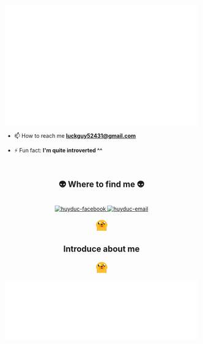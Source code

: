 <!-- <h1 align="center">Hi 👋, I'm Nguyễn Đức Huy</h1> -->
<a href="#" target="_blank" style="margin-bottom: 20px;">
  <img src="private_files/svg/duchuy.svg" width="1200" alt="duchuy" />
</a>
<!-- <h3 align="center">A backend developer from Vietnam</h3> -->

<!-- <p align="left"> <img src="https://komarev.com/ghpvc/?username=huydn04&label=Profile%20views&color=0e75b6&style=flat" alt="huydn04" /> </p> -->
<br/>

- 📫 How to reach me **luckguy52431@gmail.com**

- ⚡ Fun fact: **I'm quite introverted ^^**

<!-- <h3 align="left">Connect with me:</h3>
<p align="left">
<a href="https://www.facebook.com/profile.php?id=100043437219905" target="blank"><img align="center" src="https://raw.githubusercontent.com/rahuldkjain/github-profile-readme-generator/master/src/images/icons/Social/facebook.svg" alt="huy duc" height="30" width="40" /></a>
<a href="https://instagram.com/huyduc52431" target="blank"><img align="center" src="https://raw.githubusercontent.com/rahuldkjain/github-profile-readme-generator/master/src/images/icons/Social/instagram.svg" alt="huyduc52431" height="30" width="40" /></a>
</p> -->

<br>
<h2 align="center">👽 Where to find me 👽</h2>
<br>
<!-- https://icons8.com -->
<div align="center">
  <a href="https://www.facebook.com/profile.php?id=100043437219905" target="blank">
    <img src="https://img.icons8.com/bubbles/100/000000/facebook-new.png" alt="huyduc-facebook" />
  </a>

  <a href="mailto:luckyguy52431@gmail.com" target="top">
    <img src="https://img.icons8.com/bubbles/100/000000/apple-mail.png" alt="huyduc-email" />
  </a>
</div>

<br>

<div align="center">
<svg xmlns="http://www.w3.org/2000/svg" x="0px" y="0px" width="35" height="35" viewBox="0 0 48 48"><path fill="#fbc02d" d="M44,23c0,2,0,7-3,7c-1.5,0-2.5-0.5-3-1v15H10V29c-0.5,0.5-1.5,1-3,1c-2.956,0-3-5-3-7c0-8,7-18,20-18 S44,15,44,23z"></path><path fill="#821616" d="M30,24c0,0-0.72,5.06-4.01,6.57c-0.02,0.01-0.04,0.02-0.06,0.03c-0.03,0.01-0.06,0.03-0.09,0.04 C25.94,30.44,26,30.22,26,30c0-1.1-1.34-2-3-2c-1.24,0-2.3,0.5-2.75,1.21c-0.11-0.11-0.2-0.22-0.29-0.34C18.41,26.81,18,24,18,24 s2.69,2,6,2S30,24,30,24z"></path><path fill="#e57373" d="M26,30c0,0.22-0.06,0.44-0.16,0.64C25.29,30.86,24.68,31,24,31c-1.55,0-2.72-0.67-3.59-1.6 c-0.06-0.06-0.11-0.12-0.16-0.19C20.7,28.5,21.76,28,23,28C24.66,28,26,28.9,26,30z"></path><path fill="#f9a825" d="M41 30v14h-3V29C38.5 29.5 39.5 30 41 30zM10 29v15H7V30C8.5 30 9.5 29.5 10 29z"></path><path fill="#ffa000" d="M24,16.01C12.54,16.29,13.553,26.08,14.598,29c0.637,1.77,1.964,3,3.134,3 c3.134,0,3.677-5.08,4.179-8c0.198-1.23,1.16-1.72,2.089-1.84c0.93,0.12,1.891,0.61,2.089,1.84c0.501,2.92,1.045,8,4.179,8 c1.17,0,2.497-1.23,3.134-3C34.447,26.08,35.46,16.29,24,16.01z"></path><g><path fill="#212121" d="M16.54 18.55c-1 .94-1.64 2.07-2.03 3.23C12.48 21.14 11 19.24 11 17c0-2.29 1.55-4.23 3.65-4.81C14.23 12.86 14 13.66 14 14.5 14 16.29 15.03 17.83 16.54 18.55zM36.99 17.25c-.1 2.14-1.54 3.92-3.5 4.53-.8-2.38-2.64-4.59-6.44-5.42.22-1.83 1.45-3.35 3.1-4.01C30.05 12.72 30 13.1 30 13.5c0 2.49 2.01 4.5 4.5 4.5C35.42 18 36.28 17.73 36.99 17.25zM24 20A4 2 0 1 0 24 24 4 2 0 1 0 24 20z"></path></g><g><path fill="#fafafa" d="M20.95 16.36c-1.94.42-3.37 1.21-4.41 2.19C15.03 17.83 14 16.29 14 14.5c0-.84.23-1.64.65-2.31C15.08 12.06 15.53 12 16 12 18.54 12 20.64 13.9 20.95 16.36zM37 17c0 .08 0 .17-.01.25C36.28 17.73 35.42 18 34.5 18c-2.49 0-4.5-2.01-4.5-4.5 0-.4.05-.78.15-1.15C30.72 12.13 31.35 12 32 12 34.76 12 37 14.24 37 17z"></path></g>
</svg> <h2>Introduce about me </h2>
<svg xmlns="http://www.w3.org/2000/svg" x="0px" y="0px" width="35" height="35" viewBox="0 0 48 48"><path fill="#fbc02d" d="M44,23c0,2,0,7-3,7c-1.5,0-2.5-0.5-3-1v15H10V29c-0.5,0.5-1.5,1-3,1c-2.956,0-3-5-3-7c0-8,7-18,20-18 S44,15,44,23z"></path><path fill="#821616" d="M30,24c0,0-0.72,5.06-4.01,6.57c-0.02,0.01-0.04,0.02-0.06,0.03c-0.03,0.01-0.06,0.03-0.09,0.04 C25.94,30.44,26,30.22,26,30c0-1.1-1.34-2-3-2c-1.24,0-2.3,0.5-2.75,1.21c-0.11-0.11-0.2-0.22-0.29-0.34C18.41,26.81,18,24,18,24 s2.69,2,6,2S30,24,30,24z"></path><path fill="#e57373" d="M26,30c0,0.22-0.06,0.44-0.16,0.64C25.29,30.86,24.68,31,24,31c-1.55,0-2.72-0.67-3.59-1.6 c-0.06-0.06-0.11-0.12-0.16-0.19C20.7,28.5,21.76,28,23,28C24.66,28,26,28.9,26,30z"></path><path fill="#f9a825" d="M41 30v14h-3V29C38.5 29.5 39.5 30 41 30zM10 29v15H7V30C8.5 30 9.5 29.5 10 29z"></path><path fill="#ffa000" d="M24,16.01C12.54,16.29,13.553,26.08,14.598,29c0.637,1.77,1.964,3,3.134,3 c3.134,0,3.677-5.08,4.179-8c0.198-1.23,1.16-1.72,2.089-1.84c0.93,0.12,1.891,0.61,2.089,1.84c0.501,2.92,1.045,8,4.179,8 c1.17,0,2.497-1.23,3.134-3C34.447,26.08,35.46,16.29,24,16.01z"></path><g><path fill="#212121" d="M16.54 18.55c-1 .94-1.64 2.07-2.03 3.23C12.48 21.14 11 19.24 11 17c0-2.29 1.55-4.23 3.65-4.81C14.23 12.86 14 13.66 14 14.5 14 16.29 15.03 17.83 16.54 18.55zM36.99 17.25c-.1 2.14-1.54 3.92-3.5 4.53-.8-2.38-2.64-4.59-6.44-5.42.22-1.83 1.45-3.35 3.1-4.01C30.05 12.72 30 13.1 30 13.5c0 2.49 2.01 4.5 4.5 4.5C35.42 18 36.28 17.73 36.99 17.25zM24 20A4 2 0 1 0 24 24 4 2 0 1 0 24 20z"></path></g><g><path fill="#fafafa" d="M20.95 16.36c-1.94.42-3.37 1.21-4.41 2.19C15.03 17.83 14 16.29 14 14.5c0-.84.23-1.64.65-2.31C15.08 12.06 15.53 12 16 12 18.54 12 20.64 13.9 20.95 16.36zM37 17c0 .08 0 .17-.01.25C36.28 17.73 35.42 18 34.5 18c-2.49 0-4.5-2.01-4.5-4.5 0-.4.05-.78.15-1.15C30.72 12.13 31.35 12 32 12 34.76 12 37 14.24 37 17z"></path></g>
</svg></div>

<br>
<a href="#" target="_blank">
  <img src="private_files/svg/duchuy-quotes.svg" width="846" height="150" alt="huyduc" />
</a>

